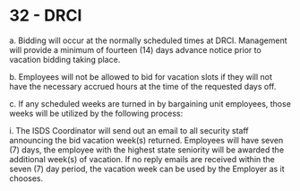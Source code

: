 # 32 - DRCI

a. Bidding will occur at the normally scheduled times at DRCI. Management will provide a minimum of fourteen \(14\) days advance notice prior to vacation bidding taking place.

b. Employees will not be allowed to bid for vacation slots if they will not have the necessary accrued hours at the time of the requested days off.

c. If any scheduled weeks are turned in by bargaining unit employees, those weeks will be utilized by the following process:

i. The ISDS Coordinator will send out an email to all security staff announcing the bid vacation week\(s\) returned. Employees will have seven \(7\) days, the employee with the highest state seniority will be awarded the additional week\(s\) of vacation. If no reply emails are received within the seven \(7\) day period, the vacation week can be used by the Employer as it chooses.

